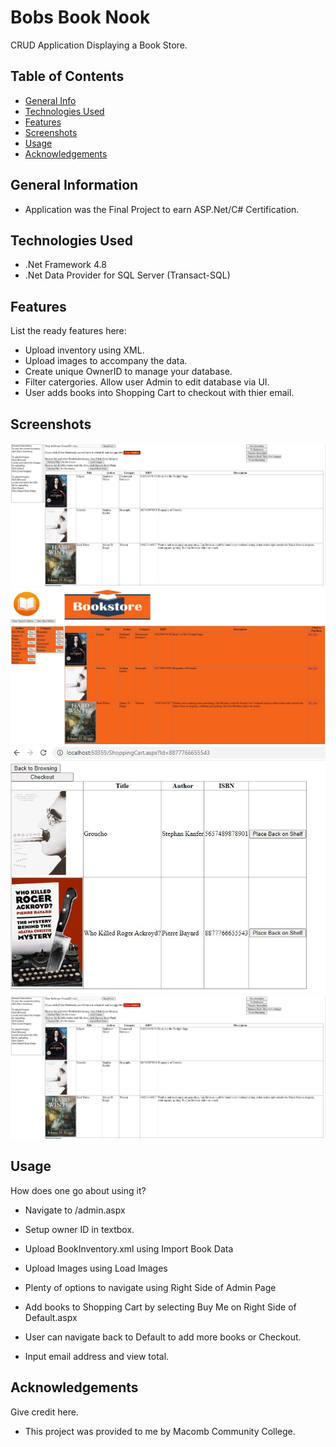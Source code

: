 # Bobs Book Nook
CRUD Application Displaying a Book Store.

## Table of Contents
* [General Info](#general-information)
* [Technologies Used](#technologies-used)
* [Features](#features)
* [Screenshots](#screenshots)
* [Usage](#usage)
* [Acknowledgements](#acknowledgements)


## General Information
- Application was the Final Project to earn ASP.Net/C# Certification.

## Technologies Used
- .Net Framework 4.8
- .Net Data Provider for SQL Server (Transact-SQL)

## Features
List the ready features here:
- Upload inventory using XML.
- Upload images to accompany the data.
- Create unique OwnerID to manage your database.
- Filter catergories. Allow user Admin to edit database via UI.
- User adds books into Shopping Cart to checkout with thier email.

## Screenshots
![Admin Page](Admin.JPG)
![Bookstore](Bookstore.JPG)
![Shopping Cart](ShoppingCart.JPG)
![Admin](Admin.JPG)

## Usage
How does one go about using it?
- Navigate to /admin.aspx
- Setup owner ID in textbox.
- Upload BookInventory.xml using Import Book Data
- Upload Images using Load Images

- Plenty of options to navigate using Right Side of Admin Page 
- Add books to Shopping Cart by selecting Buy Me on Right Side of Default.aspx
- User can navigate back to Default to add more books or Checkout.
- Input email address and view total.

## Acknowledgements
Give credit here.
- This project was provided to me by Macomb Community College.

